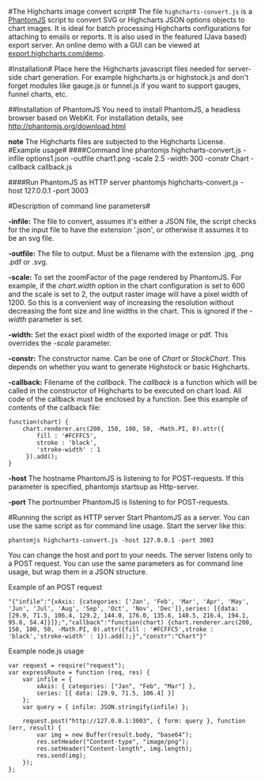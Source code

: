 #The Highcharts image convert script#
The file `highcharts-convert.js` is a [PhantomJS](http://phantomjs.org/) script to convert SVG or Highcharts JSON options objects to chart images. It is ideal for batch processing Highcharts configurations for attaching to emails or reports. It is also used in the featured (Java based) export server. An online demo with a GUI can be viewed at [export.highcharts.com/demo](http://export.highcharts.com/demo).

#Installation#
Place here the Highcharts javascript files needed for server-side chart generation.
For example highcharts.js or highstock.js and don't forget modules like gauge.js or funnel.js if you want to support gauges, funnel charts, etc.

##Installation of PhantomJS
You need to install PhantomJS, a headless browser based on WebKit.
For installation details, see http://phantomjs.org/download.html

**note** 
The Highcharts files are subjected to the Highcharts License.
#Example usage#
####Command line
	phantomjs highcharts-convert.js -infile options1.json -outfile chart1.png -scale 2.5 -width 300 -constr Chart -callback callback.js

####Run PhantomJS as HTTP server
	phantomjs highcharts-convert.js -host 127.0.0.1 -port 3003


#Description of command line parameters#

**-infile:** The file to convert, assumes it's either a JSON file, the script checks for the input file to have the extension '.json', or otherwise it assumes it to be an svg file.

**-outfile:** The file to output. Must be a filename with the extension .jpg, .png .pdf or .svg.

**-scale:** To set the zoomFactor of the page rendered by PhantomJS. For example, if the _chart.width_ option in the chart configuration is set to 600 and the scale is set to 2, the output raster image will have a pixel width of 1200. So this is a convenient way of increasing the resolution without decreasing the font size and line widths in the chart. This is ignored if the _-width_ parameter is set.

**-width:** Set the exact pixel width of the exported image or pdf. This overrides the _-scale_ parameter.

**-constr:** The constructor name. Can be one of _Chart_ or _StockChart_. This depends on whether you want to generate Highstock or basic Highcharts.

**-callback:** Filename of the _callback_. The _callback_ is a function which will be called in the constructor of Highcharts to be executed on chart load. All code of the callback must be enclosed by a function. See this example of contents of the callback file:

	function(chart) {
	    chart.renderer.arc(200, 150, 100, 50, -Math.PI, 0).attr({
	        fill : '#FCFFC5',
	        stroke : 'black',
	        'stroke-width' : 1
	     }).add();
	}

**-host** The hostname PhantomJS is listening to for POST-requests. If this parameter is specified, phantomjs startsup as Http-server.

**-port** The portnumber PhantomJS is listening to for POST-requests.

#Running the script as HTTP server
Start PhantomJS as a server. You can use the same script as for command line usage. Start the server like this:

	phantomjs highcharts-convert.js -host 127.0.0.1 -port 3003

You can change the host and port to your needs. The server listens only to a POST request. You can use the same parameters as for command line usage, but wrap them in a JSON structure.

Example of an POST request

	"{"infile":"{xAxis: {categories: ['Jan', 'Feb', 'Mar', 'Apr', 'May', 'Jun', 'Jul', 'Aug', 'Sep', 'Oct', 'Nov', 'Dec']},series: [{data: [29.9, 71.5, 106.4, 129.2, 144.0, 176.0, 135.6, 148.5, 216.4, 194.1, 95.6, 54.4]}]};","callback":"function(chart) {chart.renderer.arc(200, 150, 100, 50, -Math.PI, 0).attr({fill : '#FCFFC5',stroke : 'black','stroke-width' : 1}).add();}","constr":"Chart"}"

Example node.js usage

	var request = require("request");
	var expressRoute = function (req, res) {
		var infile = {
			xAxis: { categories: ["Jan", "Feb", "Mar"] },
			series: [{ data: [29.9, 71.5, 106.4] }]
		};
		var query = { infile: JSON.stringify(infile) };

		request.post("http://127.0.0.1:3003", { form: query }, function (err, result) {
			var img = new Buffer(result.body, "base64");
			res.setHeader("Content-type", "image/png");
			res.setHeader("Content-length", img.length);
			res.send(img);
		});
	};
